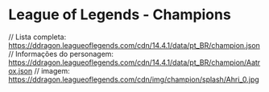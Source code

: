 # League of Legends - Champions

// Lista completa: <https://ddragon.leagueoflegends.com/cdn/14.4.1/data/pt_BR/champion.json>
// Informações do personagem: <https://ddragon.leagueoflegends.com/cdn/14.4.1/data/pt_BR/champion/Aatrox.json>
// imagem: <https://ddragon.leagueoflegends.com/cdn/img/champion/splash/Ahri_0.jpg>
